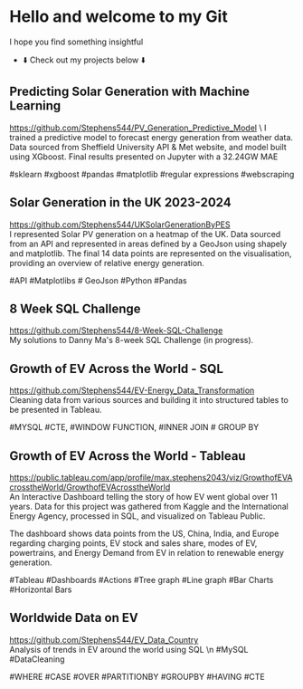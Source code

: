 
# Hello and welcome to my Git
I hope you find something insightful 
- :arrow_down: Check out my projects below :arrow_down:

## Predicting Solar Generation with Machine Learning
https://github.com/Stephens544/PV_Generation_Predictive_Model \ 
I trained a predictive model to forecast energy generation from weather data. Data sourced from Sheffield University API & Met website, and model built using XGboost. Final results presented on Jupyter with a 32.24GW MAE

#sklearn #xgboost #pandas #matplotlib #regular expressions #webscraping 

## Solar Generation in the UK 2023-2024 
https://github.com/Stephens544/UKSolarGenerationByPES \
I represented Solar PV generation on a heatmap of the UK. Data sourced from an API and represented in areas defined by a GeoJson using shapely and matplotlib. The final 14 data points are represented on the visualisation, providing an overview of relative energy generation.   

#API #Matplotlibs # GeoJson #Python #Pandas

## 8 Week SQL Challenge 
https://github.com/Stephens544/8-Week-SQL-Challenge \
My solutions to Danny Ma's 8-week SQL Challenge (in progress). 

## Growth of EV Across the World - SQL
https://github.com/Stephens544/EV-Energy_Data_Transformation \
Cleaning data from various sources and building it into structured tables to be presented in Tableau.

#MYSQL #CTE, #WINDOW FUNCTION, #INNER JOIN # GROUP BY

## Growth of EV Across the World - Tableau 
https://public.tableau.com/app/profile/max.stephens2043/viz/GrowthofEVAcrosstheWorld/GrowthofEVAcrosstheWorld \
An Interactive Dashboard telling the story of how EV went global over 11 years. Data for this project was gathered from Kaggle and the International Energy Agency, processed in SQL, and visualized on Tableau Public.  

The dashboard shows data points from the US, China, India, and Europe regarding charging points, EV stock and sales share, modes of EV, powertrains, and Energy Demand from EV in relation to renewable energy generation.

#Tableau #Dashboards #Actions #Tree graph #Line graph #Bar Charts #Horizontal Bars

## Worldwide Data on EV
https://github.com/Stephens544/EV_Data_Country \
Analysis of trends in EV around the world using SQL \n #MySQL #DataCleaning

#WHERE #CASE #OVER #PARTITIONBY #GROUPBY #HAVING #CTE






